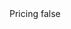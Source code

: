 <?xml version="1.0" encoding="UTF-8"?>
<CustomMetadata xmlns="http://soap.sforce.com/2006/04/metadata">
    <label>Pricing</label>
    <protected>false</protected>
</CustomMetadata>
